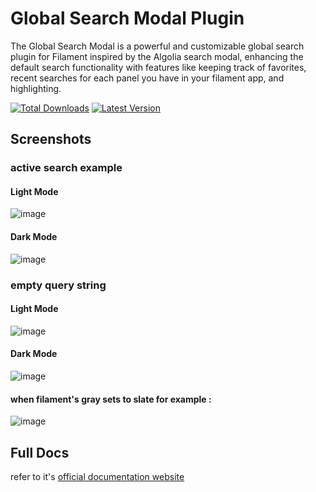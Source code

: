 # Global Search Modal Plugin 
The Global Search Modal is a powerful and customizable global search plugin for Filament inspired by the Algolia search modal, enhancing the default search functionality with features like keeping track  of favorites, recent searches for each panel you have in your filament app, and highlighting.

[![Total Downloads](https://img.shields.io/packagist/dt/charrafimed/global-search-modal?style=for-the-badge)](https://packagist.org/packages/charrafimed/global-search-modal)
[![Latest Version](https://img.shields.io/packagist/v/charrafimed/global-search-modal?style=for-the-badge)](https://packagist.org/packages/charrafimed/global-search-modal)

## Screenshots
### active search example
#### Light Mode 
![image](https://github.com/user-attachments/assets/7b21d829-1eca-41bb-acfb-b068e81f7d0a)
#### Dark Mode 
![image](https://github.com/user-attachments/assets/6a49d795-6c71-4e4c-a6f9-04ce212a8086)


### empty query string 
#### Light Mode 
![image](https://github.com/user-attachments/assets/ce9b0d03-b5b7-4bdc-be53-1893d83769a5)
#### Dark Mode
![image](https://github.com/user-attachments/assets/7cbf9851-4791-4a87-9172-f82ec8817235)
#### when filament's gray sets to slate for example : 
![image](https://github.com/user-attachments/assets/41a6b305-a38c-4883-a7b5-3ed264da888d)

## Full Docs
refer to it's  [official documentation website ](https://convergephp.com/plugins/gsm/docs/overview)

